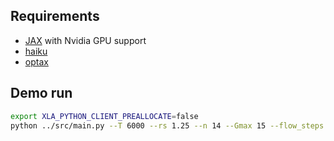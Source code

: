 

## Requirements

- [JAX](https://github.com/google/jax) with Nvidia GPU support
- [haiku](https://github.com/deepmind/dm-haiku)
- [optax](https://github.com/deepmind/optax)

## Demo run
```bash
export XLA_PYTHON_CLIENT_PREALLOCATE=false
python ../src/main.py --T 6000 --rs 1.25 --n 14 --Gmax 15 --flow_steps 1 --flow_depth 3 --flow_h1size 32 --flow_h2size 16 --wfn_depth 3 --wfn_h1size 32 --wfn_h2size 16 --Nf 5 --K 1 --nk 33 --folder ../data/ --walkersize 512 --batchsize 4096 --mc_proton_steps 50 --mc_electron_steps 500 --mc_proton_width 0.02 --mc_electron_width 0.04 --lr_proton 1.0 --lr_electron 1.0 --decay 0.01 --damping_proton 0.001 --damping_electron 0.001 --maxnorm_proton 0.001 --maxnorm_electron 0.001 --clip_factor 5.0 --alpha 0.1 --acc_steps 1 --sr
```
